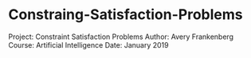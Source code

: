 # Constraing-Satisfaction-Problems

Project: Constraint Satisfaction Problems Author: Avery Frankenberg Course: Artificial Intelligence Date: January 2019
